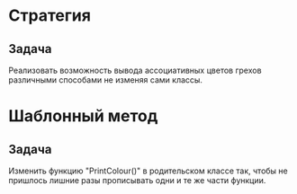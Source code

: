 # Стратегия
## Задача
Реализовать возможность вывода ассоциативных цветов грехов различными способами не изменяя сами классы.

# Шаблонный метод
## Задача
Изменить функцию "PrintColour()" в родительском классе так, чтобы не пришлось лишние разы прописывать одни и те же части функции.
